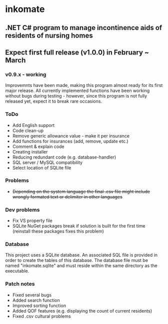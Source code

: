 # inkomate

## .NET C# program to manage incontinence aids of residents of nursing homes

## Expect first full release (v1.0.0) in February ~ March

### v0.9.x - working 

Improvemnts have been made, making this program almost ready for its first major release. All currently implemented functions have been working without bugs during testing - however, since this program is not fully released  yet, expect it to break rare occasions. 

### ToDo

- Add English support
- Code clean-up
- Remove generic allowance value - make it per insurance
- Add functions for insurances (add, remove, update etc.)
- Comment & explain code
- Creating installer
- Reducing redundant code (e.g. database-handler)
- SQL server / MySQL compatibility
- Select location of SQLite file

### Problems

- ~~Depending on the system language the final .csv file might include wrongly formated text or delimiter in other languages~~

### Dev problems

- Fix VS property file
- SQLite NuGet packages break if solution is built for the first time (reinstall these packages fixes this problem)

### Database

This project uses a SQLite database. An associated SQL file is provided in order to create the tables of this database. The database file must be named "inkomate.sqlite" and must reside within the same directory as the executable. 

### Patch notes

- Fixed several bugs 
- Added search function
- Improved sorting function
- Added QOF features (e.g. displaying the count of current residents)
- Fixed .csv cultural problems
